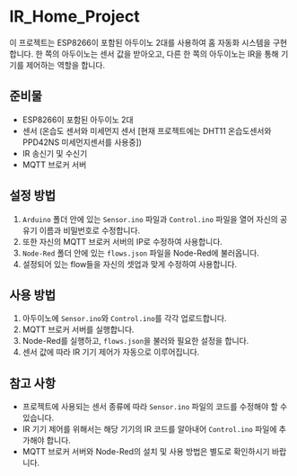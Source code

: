 # IR_Home_Project

이 프로젝트는 ESP8266이 포함된 아두이노 2대를 사용하여 홈 자동화 시스템을 구현합니다. 한 쪽의 아두이노는 센서 값을 받아오고, 다른 한 쪽의 아두이노는 IR을 통해 기기를 제어하는 역할을 합니다.

## 준비물

- ESP8266이 포함된 아두이노 2대
- 센서 (온습도 센서와 미세먼지 센서 [현재 프로젝트에는 DHT11 온습도센서와 PPD42NS 미세먼지센서를 사용중])
- IR 송신기 및 수신기
- MQTT 브로커 서버

## 설정 방법

1. `Arduino` 폴더 안에 있는 `Sensor.ino` 파일과 `Control.ino` 파일을 열어 자신의 공유기 이름과 비밀번호로 수정합니다.
2. 또한 자신의 MQTT 브로커 서버의 IP로 수정하여 사용합니다.
3. `Node-Red` 폴더 안에 있는 `flows.json` 파일을 Node-Red에 불러옵니다.
4. 설정되어 있는 flow들을 자신의 셋업과 맞게 수정하여 사용합니다.

## 사용 방법

1. 아두이노에 `Sensor.ino`와 `Control.ino`를 각각 업로드합니다.
2. MQTT 브로커 서버를 실행합니다.
3. Node-Red를 실행하고, `flows.json`을 불러와 필요한 설정을 합니다.
4. 센서 값에 따라 IR 기기 제어가 자동으로 이루어집니다.

## 참고 사항

- 프로젝트에 사용되는 센서 종류에 따라 `Sensor.ino` 파일의 코드를 수정해야 할 수 있습니다.
- IR 기기 제어를 위해서는 해당 기기의 IR 코드를 알아내어 `Control.ino` 파일에 추가해야 합니다.
- MQTT 브로커 서버와 Node-Red의 설치 및 사용 방법은 별도로 확인하시기 바랍니다.
